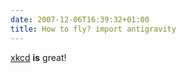 ```yaml
---
date: 2007-12-06T16:39:32+01:00
title: How to fly? import antigravity
---
```


[xkcd](https://xkcd.com/353/) **is** great!
